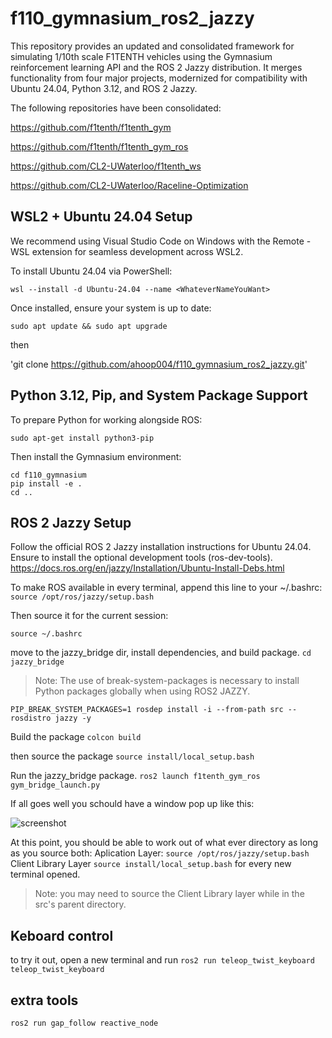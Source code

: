 # f110_gymnasium_ros2_jazzy
This repository provides an updated and consolidated framework for simulating 1/10th scale F1TENTH vehicles using the Gymnasium reinforcement learning API and the ROS 2 Jazzy distribution. It merges functionality from four major projects, modernized for compatibility with Ubuntu 24.04, Python 3.12, and ROS 2 Jazzy.

The following repositories have been consolidated:

https://github.com/f1tenth/f1tenth_gym

https://github.com/f1tenth/f1tenth_gym_ros

https://github.com/CL2-UWaterloo/f1tenth_ws

https://github.com/CL2-UWaterloo/Raceline-Optimization




## WSL2 + Ubuntu 24.04 Setup
We recommend using Visual Studio Code on Windows with the Remote - WSL extension for seamless development across WSL2.

To install Ubuntu 24.04 via PowerShell:
```
wsl --install -d Ubuntu-24.04 --name <WhateverNameYouWant>
```
Once installed, ensure your system is up to date:
```
sudo apt update && sudo apt upgrade
```
then 

'git clone https://github.com/ahoop004/f110_gymnasium_ros2_jazzy.git'
## Python 3.12, Pip, and System Package Support
To prepare Python for working alongside ROS:

```
sudo apt-get install python3-pip
```
Then install the Gymnasium environment:
```
cd f110_gymnasium
pip install -e .
cd ..
```


## ROS 2 Jazzy Setup
Follow the official ROS 2 Jazzy installation instructions for Ubuntu 24.04. Ensure to install the optional development tools (ros-dev-tools).
https://docs.ros.org/en/jazzy/Installation/Ubuntu-Install-Debs.html


To make ROS available in every terminal, append this line to your ~/.bashrc:
```source /opt/ros/jazzy/setup.bash```

Then source it for the current session:

```source ~/.bashrc```


move to the jazzy_bridge dir, install dependencies, and build package.
```cd jazzy_bridge```

>Note: The use of break-system-packages is necessary to install Python packages globally when using ROS2 JAZZY.

```PIP_BREAK_SYSTEM_PACKAGES=1 rosdep install -i --from-path src --rosdistro jazzy -y```

Build the package
```colcon build```

then source the package
```source install/local_setup.bash```

Run the jazzy_bridge package.
```ros2 launch f1tenth_gym_ros gym_bridge_launch.py```

If all goes well you schould have a window pop up like this:

![screenshot](screenshot.svg)

At this point, you should be able to work out of what ever directory as long as you source both:
Aplication Layer:
```source /opt/ros/jazzy/setup.bash```
Client Library Layer 
```source install/local_setup.bash```
for every new terminal opened. 
>Note: you may need to source the Client Library layer while in the src's parent directory.


## Keboard control  
to try it out, open a new terminal and run
```ros2 run teleop_twist_keyboard teleop_twist_keyboard```



## extra tools 
```ros2 run gap_follow reactive_node ```

